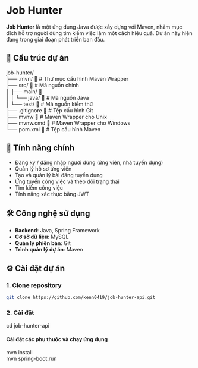 # Job Hunter

**Job Hunter** là một ứng dụng Java được xây dựng với Maven, nhằm mục đích hỗ trợ người dùng tìm kiếm việc làm một cách hiệu quả. Dự án này hiện đang trong giai đoạn phát triển ban đầu.
## 📁 Cấu trúc dự án
job-hunter/  
├── .mvn/   📂 # Thư mục cấu hình Maven Wrapper  
├── src/   📂 # Mã nguồn chính  
│ ├── main/ 📂  
│ │ └── java/   📂 # Mã nguồn Java  
│ └── test/   📂 # Mã nguồn kiểm thử  
├── .gitignore 📄 # Tệp cấu hình Git  
├── mvnw 📄 # Maven Wrapper cho Unix  
├── mvnw.cmd 📄 # Maven Wrapper cho Windows  
└── pom.xml 📄 # Tệp cấu hình Maven  


## 🚀 Tính năng chính

- Đăng ký / đăng nhập người dùng (ứng viên, nhà tuyển dụng)
- Quản lý hồ sơ ứng viên
- Tạo và quản lý bài đăng tuyển dụng
- Ứng tuyển công việc và theo dõi trạng thái
- Tìm kiếm công việc
- Tính năng xác thực bằng JWT

## 🛠️ Công nghệ sử dụng

- **Backend**: Java, Spring Framework
- **Cơ sở dữ liệu**: MySQL
- **Quản lý phiên bản**: Git
- **Trình quản lý dự án**: Maven

## ⚙️ Cài đặt dự án

### 1. Clone repository

```bash
git clone https://github.com/kenn0419/job-hunter-api.git
```
### 2. Cài đặt
cd job-hunter-api
#### Cài đặt các phụ thuộc và chạy ứng dụng
mvn install  
mvn spring-boot:run

